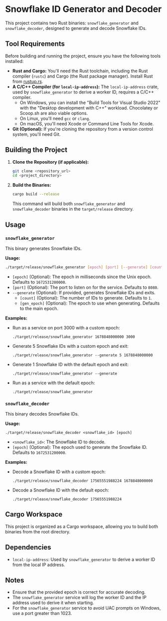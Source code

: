 # Snowflake ID Generator and Decoder

This project contains two Rust binaries: `snowflake_generator` and `snowflake_decoder`, designed to generate and decode Snowflake IDs.

## Tool Requirements

Before building and running the project, ensure you have the following tools installed:

* **Rust and Cargo:** You'll need the Rust toolchain, including the Rust compiler (`rustc`) and Cargo (the Rust package manager). Install Rust from [rustup.rs](https://rustup.rs/).
* **A C/C++ Compiler (for `local-ip-address`):** The `local-ip-address` crate, used by `snowflake_generator` to derive a worker ID, requires a C/C++ compiler.
    * On Windows, you can install the "Build Tools for Visual Studio 2022" with the "Desktop development with C++" workload. Chocolatey or Scoop.sh are also viable options.
    * On Linux, you'll need `gcc` or `clang`.
    * On macOS, you'll need Xcode or Command Line Tools for Xcode.
* **Git (Optional):** If you're cloning the repository from a version control system, you'll need Git.

## Building the Project

1.  **Clone the Repository (if applicable):**

    ```bash
    git clone <repository_url>
    cd <project_directory>
    ```

2.  **Build the Binaries:**

    ```bash
    cargo build --release
    ```

    This command will build both `snowflake_generator` and `snowflake_decoder` binaries in the `target/release` directory.

## Usage

### `snowflake_generator`

This binary generates Snowflake IDs.

**Usage:**

```bash
./target/release/snowflake_generator [epoch] [port] [--generate] [count] [gen_epoch]
```

* `[epoch]` (Optional): The epoch in milliseconds since the Unix epoch. Defaults to `1672531200000`.
* `[port]` (Optional): The port to listen on for the service. Defaults to `8080`.
* `--generate` (Optional): If provided, generates Snowflake IDs and exits.
    * `[count]` (Optional): The number of IDs to generate. Defaults to `1`.
    * `[gen_epoch]` (Optional): The epoch to use when generating. Defaults to the main epoch.

**Examples:**

* Run as a service on port 3000 with a custom epoch:

    ```
    ./target/release/snowflake_generator 1678848000000 3000
    ```

* Generate 5 Snowflake IDs with a custom epoch and exit:

    ```
    ./target/release/snowflake_generator --generate 5 1678848000000
    ```

* Generate 1 Snowflake ID with the default epoch and exit:

    ```
    ./target/release/snowflake_generator --generate
    ```

* Run as a service with the default epoch:

    ```
    ./target/release/snowflake_generator
    ```

### `snowflake_decoder`

This binary decodes Snowflake IDs.

**Usage:**

```
./target/release/snowflake_decoder <snowflake_id> [epoch]
```

* `<snowflake_id>`: The Snowflake ID to decode.
* `[epoch]` (Optional): The epoch used to generate the Snowflake ID. Defaults to `1672531200000`.

**Examples:**

* Decode a Snowflake ID with a custom epoch:

    ```
    ./target/release/snowflake_decoder 17565551988224 1678848000000
    ```

* Decode a Snowflake ID with the default epoch:

    ```
    ./target/release/snowflake_decoder 17565551988224
    ```

## Cargo Workspace

This project is organized as a Cargo workspace, allowing you to build both binaries from the root directory.

## Dependencies

* `local-ip-address`: Used by `snowflake_generator` to derive a worker ID from the local IP address.

## Notes

* Ensure that the provided epoch is correct for accurate decoding.
* The `snowflake_generator` service will log the worker ID and the IP address used to derive it when starting.
* For the `snowflake_generator` service to avoid UAC prompts on Windows, use a port greater than 1023.